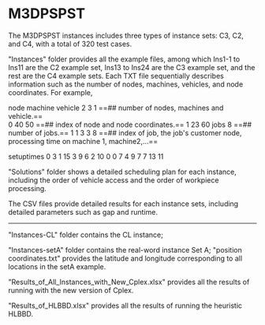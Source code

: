 # M3DPSPST
The M3DPSPST instances includes three types of instance sets: C3, C2, and C4, with a total of 320 test cases. 

"Instances" folder provides all the example files, among which Ins1-1 to Ins11 are the C2 example set, Ins13 to Ins24 are the C3 example set, and the rest are the C4 example sets. Each TXT file sequentially describes information such as the number of nodes, machines, vehicles, and node coordinates. For example, 

node	machine	vehicle
2	3	1		==## number of nodes, machines and vehicle.==			
0	40	50     	       ==## index of node and node coordinates.==
1	23	60
jobs
8			         ==## number of jobs.==
1	1	3	3	8  ==## index of job, the job's customer node, processing time on machine 1, machine2,...==

setuptimes
0	3	1	15	3	9	6	2	10
0	0	7	4	9	7	7	13	11

"Solutions" folder shows a detailed scheduling plan for each instance, including the order of vehicle access and the order of workpiece processing.

The CSV files provide detailed results for each instance sets, including detailed parameters such as gap and runtime.

-----------------------------------------------------------------------

"Instances-CL" folder contains the CL instance;

"Instances-setA" folder contains the real-word instance Set A; "position coordinates.txt" provides the latitude and longitude corresponding to all locations in the setA example.

"Results_of_All_Instances_with_New_Cplex.xlsx" provides all the results of running with the new version of Cplex.

"Results_of_HLBBD.xlsx" provides all the results of running the heuristic HLBBD.